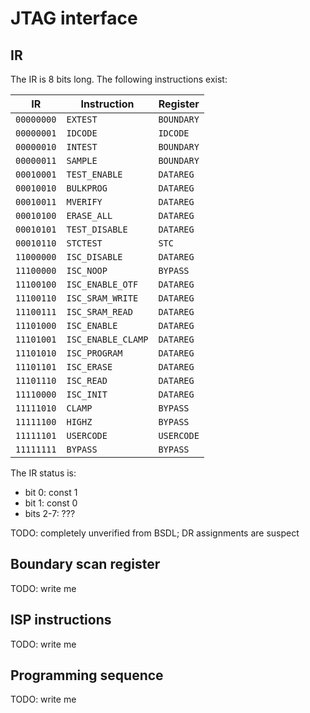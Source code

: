 # JTAG interface

## IR

The IR is 8 bits long.  The following instructions exist:

| IR         | Instruction        | Register   |
| ---------- | ------------------ | ---------- |
| `00000000` | `EXTEST`           | `BOUNDARY` |
| `00000001` | `IDCODE`           | `IDCODE`   |
| `00000010` | `INTEST`           | `BOUNDARY` |
| `00000011` | `SAMPLE`           | `BOUNDARY` |
| `00010001` | `TEST_ENABLE`      | `DATAREG`  |
| `00010010` | `BULKPROG`         | `DATAREG`  |
| `00010011` | `MVERIFY`          | `DATAREG`  |
| `00010100` | `ERASE_ALL`        | `DATAREG`  |
| `00010101` | `TEST_DISABLE`     | `DATAREG`  |
| `00010110` | `STCTEST`          | `STC`      |
| `11000000` | `ISC_DISABLE`      | `DATAREG`  |
| `11100000` | `ISC_NOOP`         | `BYPASS`   |
| `11100100` | `ISC_ENABLE_OTF`   | `DATAREG`  |
| `11100110` | `ISC_SRAM_WRITE`   | `DATAREG`  |
| `11100111` | `ISC_SRAM_READ`    | `DATAREG`  |
| `11101000` | `ISC_ENABLE`       | `DATAREG`  |
| `11101001` | `ISC_ENABLE_CLAMP` | `DATAREG`  |
| `11101010` | `ISC_PROGRAM`      | `DATAREG`  |
| `11101101` | `ISC_ERASE`        | `DATAREG`  |
| `11101110` | `ISC_READ`         | `DATAREG`  |
| `11110000` | `ISC_INIT`         | `DATAREG`  |
| `11111010` | `CLAMP`            | `BYPASS`   |
| `11111100` | `HIGHZ`            | `BYPASS`   |
| `11111101` | `USERCODE`         | `USERCODE` |
| `11111111` | `BYPASS`           | `BYPASS`   |

The IR status is:

- bit 0: const 1
- bit 1: const 0
- bits 2-7: ???

TODO: completely unverified from BSDL; DR assignments are suspect


## Boundary scan register

TODO: write me


## ISP instructions

TODO: write me


## Programming sequence

TODO: write me
